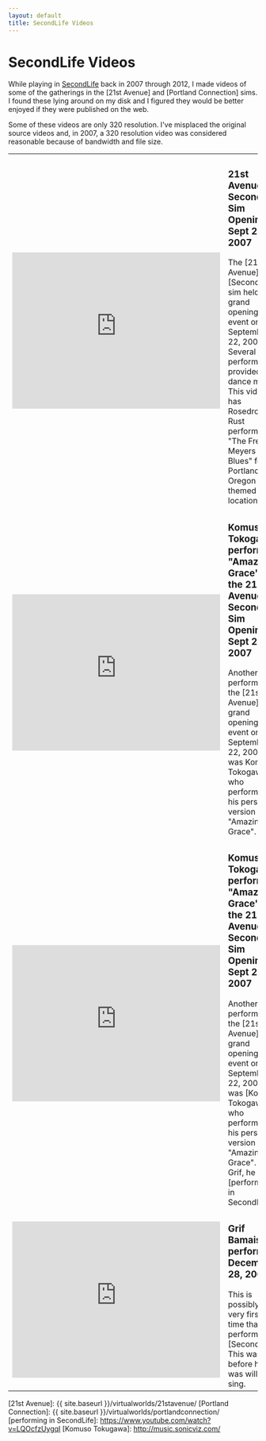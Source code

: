 ```yaml
---
layout: default
title: SecondLife Videos
---
```

# SecondLife Videos

While playing in [SecondLife] back in 2007  through 2012,
I made videos of some of the gatherings
in the [21st Avenue] and [Portland Connection] sims.
I found these lying around on my disk and I figured they
would be better enjoyed if they were published on the web.

Some of these videos are only 320 resolution.
I've misplaced the original source videos and, in 2007, a 320 resolution
video was considered reasonable because of bandwidth and file size.

<table>
  <tr>
    <td>
      <iframe width="420" height="315"
        src="https://www.youtube.com/embed/lPwC55p2cAA"
        frameborder="0" allowfullscreen>
      </iframe>
    </td>
    <td>
      <h3>21st Avenue SecondLife Sim Opening, Sept 22, 2007</h3>
      The [21st Avenue] [SecondLife] sim held a grand opening
      event on September 22, 2007.
      Several performers provided dance music.
      This video has Rosedrop Rust performing
      "The Fred Meyers Blues" for the Portland, Oregon themed location.
    </td>
  </tr>
  <tr>
    <td>
      <iframe width="420" height="315"
        src="https://www.youtube.com/embed/eYjU_ASbDPw"
        frameborder="0" allowfullscreen>
      </iframe>
    </td>
    <td>
      <h3>Komuso Tokogawa performs "Amazing Grace" at the
      21st Avenue SecondLife Sim Opening, Sept 22, 2007</h3>
      Another performer at the [21st Avenue] grand opening
      event on September 22, 2007
      was Komuso Tokogawa who performed his personal version of "Amazing Grace".
    </td>
  </tr>
  <tr>
    <td>
      <iframe width="420" height="315"
        src="https://www.youtube.com/embed/eYjU_ASbDPw"
        frameborder="0" allowfullscreen>
      </iframe>
    </td>
    <td>
      <h3>Komuso Tokogawa performs "Amazing Grace" at the
      21st Avenue SecondLife Sim Opening, Sept 22, 2007</h3>
      Another performer at the [21st Avenue] grand opening
      event on September 22, 2007
      was [Komuso Tokogawa] who performed his personal version of "Amazing Grace".
      Like Grif, he is still [performing in SecondLife].
    </td>
  </tr>
  <tr>
    <td>
      <iframe width="420" height="315"
        src="https://www.youtube.com/embed/_TYWoAUtpbE"
        frameborder="0" allowfullscreen>
      </iframe>
    </td>
    <td>
      <h3>Grif Bamaisin performs, December 28, 2007</h3>
      This is possibly the very first time that Grif performed
      in [SecondLife].
      This was before he was willing to sing.
    </td>
  </tr>
</table>

[SecondLife]: http://secondlife.com/
[21st Avenue]: {{ site.baseurl }}/virtualworlds/21stavenue/
[Portland Connection]: {{ site.baseurl }}/virtualworlds/portlandconnection/
[performing in SecondLife]: https://www.youtube.com/watch?v=LQOcfzUygqI
[Komuso Tokugawa]: http://music.sonicviz.com/

<!-- vim: shiftwidth=2 tabstop=2 autoindent expandtab
-->
